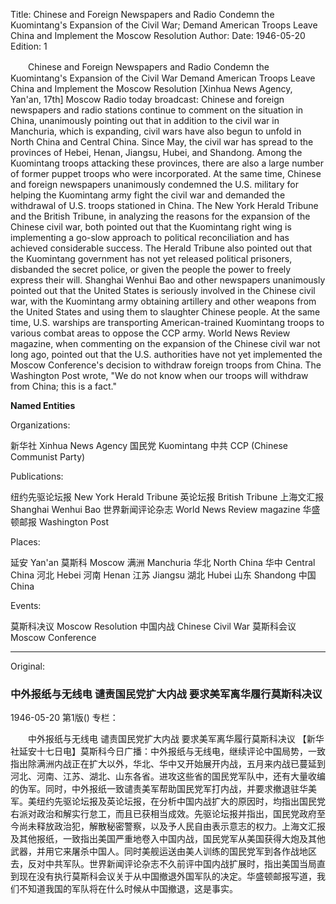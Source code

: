 Title: Chinese and Foreign Newspapers and Radio Condemn the Kuomintang's Expansion of the Civil War; Demand American Troops Leave China and Implement the Moscow Resolution
Author:
Date: 1946-05-20
Edition: 1

　　Chinese and Foreign Newspapers and Radio
    Condemn the Kuomintang's Expansion of the Civil War
    Demand American Troops Leave China and Implement the Moscow Resolution
    [Xinhua News Agency, Yan'an, 17th] Moscow Radio today broadcast: Chinese and foreign newspapers and radio stations continue to comment on the situation in China, unanimously pointing out that in addition to the civil war in Manchuria, which is expanding, civil wars have also begun to unfold in North China and Central China. Since May, the civil war has spread to the provinces of Hebei, Henan, Jiangsu, Hubei, and Shandong. Among the Kuomintang troops attacking these provinces, there are also a large number of former puppet troops who were incorporated. At the same time, Chinese and foreign newspapers unanimously condemned the U.S. military for helping the Kuomintang army fight the civil war and demanded the withdrawal of U.S. troops stationed in China. The New York Herald Tribune and the British Tribune, in analyzing the reasons for the expansion of the Chinese civil war, both pointed out that the Kuomintang right wing is implementing a go-slow approach to political reconciliation and has achieved considerable success. The Herald Tribune also pointed out that the Kuomintang government has not yet released political prisoners, disbanded the secret police, or given the people the power to freely express their will. Shanghai Wenhui Bao and other newspapers unanimously pointed out that the United States is seriously involved in the Chinese civil war, with the Kuomintang army obtaining artillery and other weapons from the United States and using them to slaughter Chinese people. At the same time, U.S. warships are transporting American-trained Kuomintang troops to various combat areas to oppose the CCP army. World News Review magazine, when commenting on the expansion of the Chinese civil war not long ago, pointed out that the U.S. authorities have not yet implemented the Moscow Conference's decision to withdraw foreign troops from China. The Washington Post wrote, "We do not know when our troops will withdraw from China; this is a fact."


**Named Entities**


Organizations:

新华社	Xinhua News Agency
国民党	Kuomintang
中共	CCP (Chinese Communist Party)

Publications:

纽约先驱论坛报	New York Herald Tribune
英论坛报	British Tribune
上海文汇报	Shanghai Wenhui Bao
世界新闻评论杂志	World News Review magazine
华盛顿邮报	Washington Post

Places:

延安	Yan'an
莫斯科	Moscow
满洲	Manchuria
华北	North China
华中	Central China
河北	Hebei
河南	Henan
江苏	Jiangsu
湖北	Hubei
山东	Shandong
中国	China

Events:

莫斯科决议	Moscow Resolution
中国内战	Chinese Civil War
莫斯科会议  Moscow Conference


<hr /> 

Original: 


### 中外报纸与无线电  谴责国民党扩大内战  要求美军离华履行莫斯科决议

1946-05-20
第1版()
专栏：

　　中外报纸与无线电
    谴责国民党扩大内战
    要求美军离华履行莫斯科决议
    【新华社延安十七日电】莫斯科今日广播：中外报纸与无线电，继续评论中国局势，一致指出除满洲内战正在扩大以外，华北、华中又开始展开内战，五月来内战已蔓延到河北、河南、江苏、湖北、山东各省。进攻这些省的国民党军队中，还有大量收编的伪军。同时，中外报纸一致谴责美军帮助国民党军打内战，并要求撤退驻华美军。美纽约先驱论坛报及英论坛报，在分析中国内战扩大的原因时，均指出国民党右派对政治和解实行怠工，而且已获相当成效。先驱论坛报并指出，国民党政府至今尚未释放政治犯，解散秘密警察，以及予人民自由表示意志的权力。上海文汇报及其他报纸，一致指出美国严重地卷入中国内战，国民党军从美国获得大炮及其他武器，并用它来屠杀中国人。同时美舰运送由美人训练的国民党军到各作战地区去，反对中共军队。世界新闻评论杂志不久前评中国内战扩展时，指出美国当局直到现在没有执行莫斯科会议关于从中国撤退外国军队的决定。华盛顿邮报写道，我们不知道我国的军队将在什么时候从中国撤退，这是事实。
